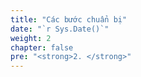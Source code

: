 ```yaml
---
title: "Các bước chuẩn bị"
date: "`r Sys.Date()`"
weight: 2
chapter: false
pre: "<strong>2. </strong>"
---
```


